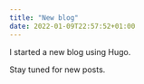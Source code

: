 ```yaml
---
title: "New blog"
date: 2022-01-09T22:57:52+01:00
---
```


I started a new blog using Hugo.

Stay tuned for new posts.

